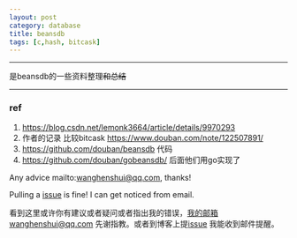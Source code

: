 ```yaml
---
layout: post
category: database
title: beansdb
tags: [c,hash, bitcask]
---
```


  

---

是beansdb的一些资料整理~~和总结~~



----

### ref

1. https://blog.csdn.net/lemonk3664/article/details/9970293
2. 作者的记录 比较bitcask https://www.douban.com/note/122507891/
3. https://github.com/douban/beansdb 代码
4. https://github.com/douban/gobeansdb/ 后面他们用go实现了



Any advice mailto:wanghenshui@qq.com, thanks! 

Pulling a [issue](https://github.com/wanghenshui/wanghenshui.github.io/issues/new) is fine! I can get noticed from email.

看到这里或许你有建议或者疑问或者指出我的错误，我的邮箱wanghenshui@qq.com 先谢指教。或者到博客上提[issue](https://github.com/wanghenshui/wanghenshui.github.io/issues/new) 我能收到邮件提醒。